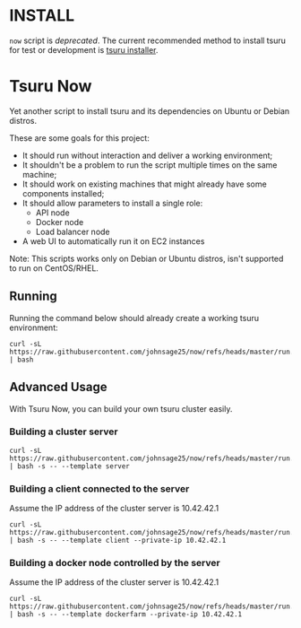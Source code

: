 # INSTALL

`now` script is *deprecated*. The current recommended method to install tsuru for test or development is [tsuru installer](https://docs.tsuru.io/stable/installing/using-tsuru-installer.html).

# Tsuru Now

Yet another script to install tsuru and its dependencies on Ubuntu or Debian distros.

These are some goals for this project:

* It should run without interaction and deliver a working environment;
* It shouldn't be a problem to run the script multiple times on the same machine;
* It should work on existing machines that might already have some components installed;
* It should allow parameters to install a single role:
    * API node
    * Docker node
    * Load balancer node
* A web UI to automatically run it on EC2 instances

Note: This scripts works only on Debian or Ubuntu distros, isn't supported to run on CentOS/RHEL.

## Running

Running the command below should already create a working tsuru environment:

```
curl -sL https://raw.githubusercontent.com/johnsage25/now/refs/heads/master/run.bash | bash
```

## Advanced Usage

With Tsuru Now, you can build your own tsuru cluster easily.

### Building a cluster server

```
curl -sL https://raw.githubusercontent.com/johnsage25/now/refs/heads/master/run.bash | bash -s -- --template server
```


### Building a client connected to the server

Assume the IP address of the cluster server is 10.42.42.1

```
curl -sL https://raw.githubusercontent.com/johnsage25/now/refs/heads/master/run.bash | bash -s -- --template client --private-ip 10.42.42.1
```


### Building a docker node controlled by the server

Assume the IP address of the cluster server is 10.42.42.1

```
curl -sL https://raw.githubusercontent.com/johnsage25/now/refs/heads/master/run.bash | bash -s -- --template dockerfarm --private-ip 10.42.42.1
```
